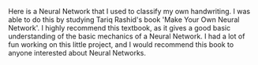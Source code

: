 Here is a Neural Network that I used to classify my own handwriting. I was able to do this by studying Tariq Rashid's book 'Make Your Own Neural Network'. I highly recommend this textbook, as it gives a good basic understanding of the basic mechanics of a Neural Network. I had a lot of fun working on this little project, and I would recommend this book to anyone interested about Neural Networks.
